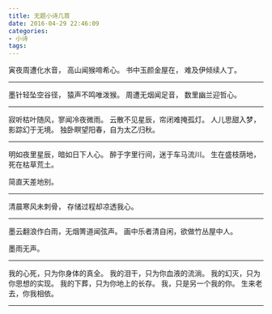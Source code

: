 ```yaml
---
title: 无题小诗几首
date: 2016-04-29 22:46:09
categories: 
- 小诗
tags:
---
```


寅夜周遭化水音，
高山闻猴啼希心。
书中玉颜金屋在，
难及伊倾续人丁。

---

墨针轻坠空谷径，
猿声不鸣唯泼猴。
周遭无烟闻足音，
数里幽兰迎哲心。

---

寂听枯叶随风，寥闻冷夜微雨。
云散不见星辰，帘闭难掩孤灯。
人儿思甜入梦，影踪幻于无境。
独卧瞑望阳春，自为太乙归秋。

---

明如夜里星辰，暗如日下人心。
醉于字里行间，迷于车马流川。
生在盛枝荫地，死在枯草荒土。

简直天差地别。

---

清晨寒风未刺骨，
存储过程却凉透我心。

---

墨云翻浪作白雨，无烟箐道闻弦声。
画中乐者清自闲，欲做竹丛屋中人。

墨雨无声。

---

我的心死，只为你身体的真全。
我的泪干，只为你血液的流淌。
我的幻灭，只为你思想的实现。
我的下葬，只为你地上的长存。
我，只是另一个我的你。
生来老去，你我相依。

---
